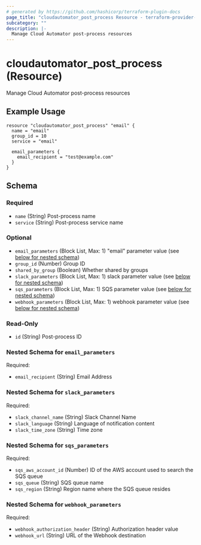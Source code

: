 ```yaml
---
# generated by https://github.com/hashicorp/terraform-plugin-docs
page_title: "cloudautomator_post_process Resource - terraform-provider-cloudautomator"
subcategory: ""
description: |-
  Manage Cloud Automator post-process resources
---
```


# cloudautomator_post_process (Resource)

Manage Cloud Automator post-process resources

## Example Usage

```hcl
resource "cloudautomator_post_process" "email" {
  name = "email"
  group_id = 10
  service = "email"

  email_parameters {
    email_recipient = "test@example.com"
  }
}
```

<!-- schema generated by tfplugindocs -->
## Schema

### Required

- `name` (String) Post-process name
- `service` (String) Post-process service name

### Optional

- `email_parameters` (Block List, Max: 1) "email" parameter value (see [below for nested schema](#nestedblock--email_parameters))
- `group_id` (Number) Group ID
- `shared_by_group` (Boolean) Whether shared by groups
- `slack_parameters` (Block List, Max: 1) slack parameter value (see [below for nested schema](#nestedblock--slack_parameters))
- `sqs_parameters` (Block List, Max: 1) SQS parameter value (see [below for nested schema](#nestedblock--sqs_parameters))
- `webhook_parameters` (Block List, Max: 1) webhook parameter value (see [below for nested schema](#nestedblock--webhook_parameters))

### Read-Only

- `id` (String) Post-process ID

<a id="nestedblock--email_parameters"></a>
### Nested Schema for `email_parameters`

Required:

- `email_recipient` (String) Email Address


<a id="nestedblock--slack_parameters"></a>
### Nested Schema for `slack_parameters`

Required:

- `slack_channel_name` (String) Slack Channel Name
- `slack_language` (String) Language of notification content
- `slack_time_zone` (String) Time zone


<a id="nestedblock--sqs_parameters"></a>
### Nested Schema for `sqs_parameters`

Required:

- `sqs_aws_account_id` (Number) ID of the AWS account used to search the SQS queue
- `sqs_queue` (String) SQS queue name
- `sqs_region` (String) Region name where the SQS queue resides


<a id="nestedblock--webhook_parameters"></a>
### Nested Schema for `webhook_parameters`

Required:

- `webhook_authorization_header` (String) Authorization header value
- `webhook_url` (String) URL of the Webhook destination

